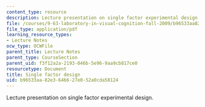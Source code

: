 ```yaml
---
content_type: resource
description: Lecture presentation on single factor experimental design.
file: /courses/9-63-laboratory-in-visual-cognition-fall-2009/b96533aa82e3646627e052a0cda58124_MIT9_63F09_lec02.pdf
file_type: application/pdf
learning_resource_types:
- Lecture Notes
ocw_type: OCWFile
parent_title: Lecture Notes
parent_type: CourseSection
parent_uid: f3f12a2a-2193-046b-5e96-9aa9cb817ce0
resourcetype: Document
title: Single factor design
uid: b96533aa-82e3-6466-27e0-52a0cda58124
---
```

Lecture presentation on single factor experimental design.

